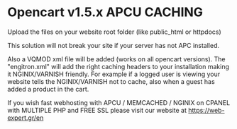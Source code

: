 # Opencart v1.5.x APCU CACHING
Upload the files on your website root folder (like public_html or httpdocs)

This solution will not break your site if your server has not APC installed.

Also a VQMOD xml file will be added (works on all opencart versions).
The "engitron.xml" will add the right caching headers to your installation making it NGINIX/VARNISH friendly. For example if a logged user is viewing your website tells the NGINIX/VARNISH not to cache, also when a guest has added a product in the cart.


If you wish fast webhosting with APCU / MEMCACHED / NGINIX on CPANEL with MULTIPLE PHP and FREE SSL please visit our website at https://web-expert.gr/en
